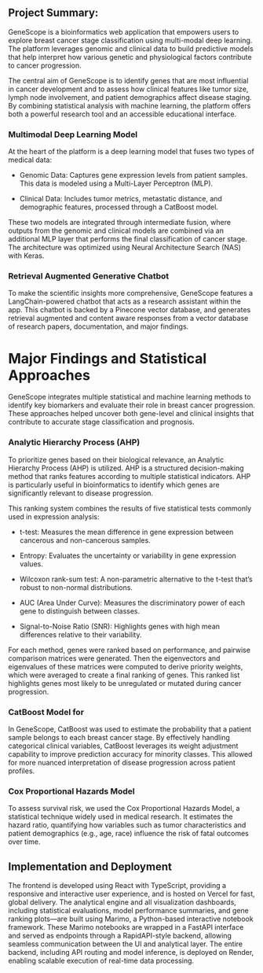 ## Project Summary: 

GeneScope is a bioinformatics web application that empowers users to explore breast cancer stage classification using multi-modal deep learning. The platform leverages genomic and clinical data to build predictive models that help interpret how various genetic and physiological factors contribute to cancer progression.

The central aim of GeneScope is to identify genes that are most influential in cancer development and to assess how clinical features like tumor size, lymph node involvement, and patient demographics affect disease staging. By combining statistical analysis with machine learning, the platform offers both a powerful research tool and an accessible educational interface.

### Multimodal Deep Learning Model

At the heart of the platform is a deep learning model that fuses two types of medical data:

* Genomic Data: Captures gene expression levels from patient samples. This data is modeled using a Multi-Layer Perceptron (MLP).

* Clinical Data: Includes tumor metrics, metastatic distance, and demographic features, processed through a CatBoost model.

These two models are integrated through intermediate fusion, where outputs from the genomic and clinical models are combined via an additional MLP layer that performs the final classification of cancer stage. The architecture was optimized using Neural Architecture Search (NAS) with Keras.

<!-- To improve robustness and reduce bias from unbalanced datasets, the platform compares this fusion model against a baseline SMOTE-augmented MLP. Despite SMOTE achieving slightly higher accuracy, GeneScope’s fusion model is preferred in medical contexts due to its preservation of clinical data integrity and interpretability. -->


### Retrieval Augmented Generative Chatbot

To make the scientific insights more comprehensive, GeneScope features a LangChain-powered chatbot that acts as a research assistant within the app. This chatbot is backed by a Pinecone vector database, and generates retrieval augmented and content aware responses from a vector database of research papers, documentation, and major findings.



# Major Findings and Statistical Approaches

GeneScope integrates multiple statistical and machine learning methods to identify key biomarkers and evaluate their role in breast cancer progression. These approaches helped uncover both gene-level and clinical insights that contribute to accurate stage classification and prognosis.

### Analytic Hierarchy Process (AHP)
To prioritize genes based on their biological relevance, an Analytic Hierarchy Process (AHP) is utilized. AHP is a structured decision-making method that ranks features according to multiple statistical indicators. AHP is particularly useful in bioinformatics to identify which genes are significantly relevant to disease progression.

This ranking system combines the results of five statistical tests commonly used in expression analysis:

* t-test: Measures the mean difference in gene expression between cancerous and non-cancerous samples.

* Entropy: Evaluates the uncertainty or variability in gene expression values.

* Wilcoxon rank-sum test: A non-parametric alternative to the t-test that’s robust to non-normal distributions.

* AUC (Area Under Curve): Measures the discriminatory power of each gene to distinguish between classes.

* Signal-to-Noise Ratio (SNR): Highlights genes with high mean differences relative to their variability.

For each method, genes were ranked based on performance, and pairwise comparison matrices were generated. Then the eigenvectors and eigenvalues of these matrices were computed to derive priority weights, which were averaged to create a final ranking of genes. This ranked list highlights genes most likely to be unregulated or mutated during cancer progression.

### CatBoost Model for 

In GeneScope, CatBoost was used to estimate the probability that a patient sample belongs to each breast cancer stage. By effectively handling categorical clinical variables, CatBoost leverages its weight adjustment capability to improve prediction accuracy for minority classes. This allowed for more nuanced interpretation of disease progression across patient profiles.


### Cox Proportional Hazards Model

To assess survival risk, we used the Cox Proportional Hazards Model, a statistical technique widely used in medical research. It estimates the hazard ratio, quantifying how variables such as tumor characteristics and patient demographics (e.g., age, race) influence the risk of fatal outcomes over time.

## Implementation and Deployment

The frontend is developed using React with TypeScript, providing a responsive and interactive user experience, and is hosted on Vercel for fast, global delivery. The analytical engine and all visualization dashboards, including statistical evaluations, model performance summaries, and gene ranking plots—are built using Marimo, a Python-based interactive notebook framework. These Marimo notebooks are wrapped in a FastAPI interface and served as endpoints through a RapidAPI-style backend, allowing seamless communication between the UI and analytical layer. The entire backend, including API routing and model inference, is deployed on Render, enabling scalable execution of real-time data processing.


